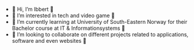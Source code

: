 - 👋 Hi, I’m Ibbert 👋
- 👀 I’m interested in tech and video game 👀
- 🌱 I’m currently learning at University of South-Eastern Norway for their Bachelor course at IT & Informationsystems 🌱
- 💞️ I’m looking to collaborate on different projects related to applications, software and even websites 💞️


<!---
Ibbert/Ibbert is a ✨ special ✨ repository because its `README.md` (this file) appears on your GitHub profile.
You can click the Preview link to take a look at your changes.
--->
